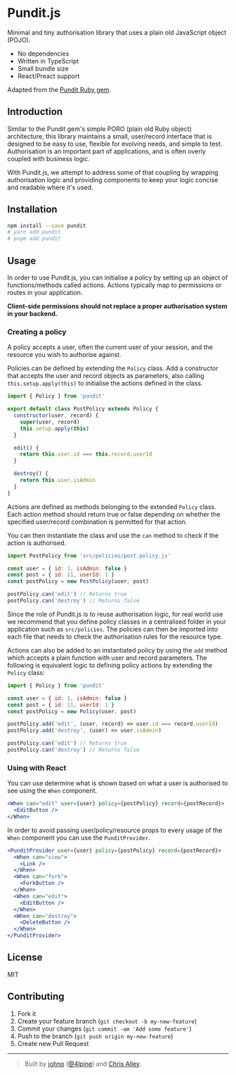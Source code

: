 # Pundit.js

Minimal and tiny authorisation library that uses a plain old JavaScript object
(POJO).

- No dependencies
- Written in TypeScript
- Small bundle size
- React/Preact support

Adapted from the [Pundit Ruby gem](https://github.com/varvet/pundit).

## Introduction

Similar to the Pundit gem's simple PORO (plain old Ruby object) architecture,
this library maintains a small, user/record interface that is designed to be
easy to use, flexible for evolving needs, and simple to test. Authorisation is
an important part of applications, and is often overly coupled with business
logic.

With Pundit.js, we attempt to address some of that coupling by wrapping
authorisation logic and providing components to keep your logic concise and
readable where it's used.

## Installation

```bash
npm install --save pundit
# yarn add pundit
# pnpm add pundit
```

## Usage

In order to use Pundit.js, you can initialise a policy by setting up an object
of functions/methods called actions. Actions typically map to permissions or
routes in your application.

**Client-side permissions should not replace a proper authorisation system in
your backend.**

### Creating a policy

A policy accepts a user, often the current user of your session, and the
resource you wish to authorise against.

Policies can be defined by extending the `Policy` class. Add a constructor that
accepts the user and record objects as parameters, also calling
`this.setup.apply(this)` to initialise the actions defined in the class.

```javascript
import { Policy } from 'pundit'

export default class PostPolicy extends Policy {
  constructor(user, record) {
    super(user, record)
    this.setup.apply(this)
  }

  edit() {
    return this.user.id === this.record.userId
  }

  destroy() {
    return this.user.isAdmin
  }
}
```

Actions are defined as methods belonging to the extended `Policy` class. Each
action method should return true or false depending on whether the specified
user/record combination is permitted for that action.

You can then instantiate the class and use the `can` method to check if the
action is authorised.

```javascript
import PostPolicy from 'src/policies/post.policy.js'

const user = { id: 1, isAdmin: false }
const post = { id: 11, userId: 1 }
const postPolicy = new PostPolicy(user, post)

postPolicy.can('edit') // Returns true
postPolicy.can('destroy') // Returns false
```

Since the role of Pundit.js is to reuse authorisation logic, for real world use
we recommend that you define policy classes in a centralised folder in
your application such as `src/policies`. The policies can then be imported
into each file that needs to check the authorisation rules for the resource
type.

Actions can also be added to an instantiated policy by using the `add` method
which accepts a plain function with user and record parameters. The following
is equivalent logic to defining policy actions by extending the `Policy` class:

```javascript
import { Policy } from 'pundit'

const user = { id: 1, isAdmin: false }
const post = { id: 11, userId: 1 }
const postPolicy = new Policy(user, post)

postPolicy.add('edit', (user, record) => user.id === record.userId)
postPolicy.add('destroy', (user) => user.isAdmin)

postPolicy.can('edit') // Returns true
postPolicy.can('destroy') // Returns false
```

### Using with React

You can use determine what is shown based on what a user is authorised to see
using the `When` component.

```jsx
<When can="edit" user={user} policy={postPolicy} record={postRecord}>
  <EditButton />
</When>
```

In order to avoid passing user/policy/resource props to every usage of the
`When` component you can use the `PunditProvider`.

```jsx
<PunditProvider user={user} policy={postPolicy} record={postRecord}>
  <When can="view">
    <Link />
  </When>
  <When can="fork">
    <ForkButton />
  </When>
  <When can="edit">
    <EditButton />
  </When>
  <When can="destroy">
    <DeleteButton />
  </When>
</PunditProvider>
```

## License

MIT

## Contributing

1. Fork it
1. Create your feature branch (`git checkout -b my-new-feature`)
1. Commit your changes (`git commit -am 'Add some feature'`)
1. Push to the branch (`git push origin my-new-feature`)
1. Create new Pull Request

---

> Built by [johno](https://johno.com) ([@4lpine](https://twitter.com/4lpine))
> and [Chris Alley](https://github.com/chrisalley).
